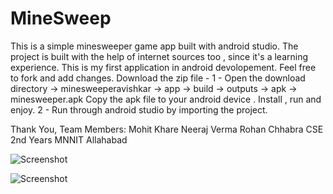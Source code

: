 # MineSweep
This is a simple minesweeper game app built with android studio. 
The project is built with the help of internet sources too , since it's a learning experience.
This is my first application in android devolopement.
Feel free to fork and add changes.
Download the zip file - 
1 - Open the download directory -> minesweeperavishkar -> app ->  build -> outputs -> apk -> minesweeper.apk
Copy the apk file to your android device . Install , run and enjoy.
2 - Run through android studio by importing the project.




Thank You,
Team Members: 
Mohit Khare
Neeraj Verma
Rohan Chhabra
CSE 2nd Years
MNNIT Allahabad


![Screenshot](https://github.com/mkfeuhrer/minesweeper/blob/master/images/Screenshot_2017-02-07-17-43-23-972_com.droid_rush.avishkar.minesweeper_new.png)


![Screenshot](https://github.com/mkfeuhrer/minesweeper/blob/master/images/Screenshot_2017-02-07-17-43-50-315_com.droid_rush.avishkar.minesweeper_new.png)
